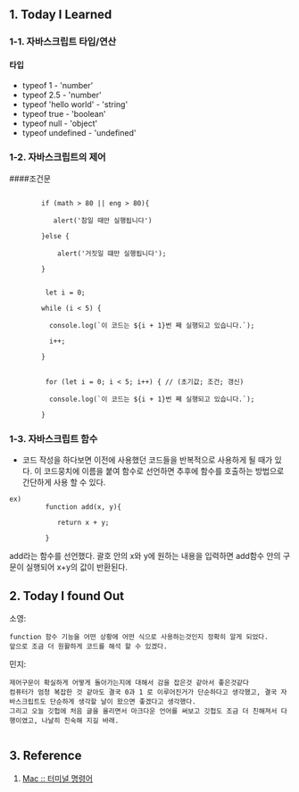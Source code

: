 ## 1. Today I Learned


 
### 1-1. 자바스크립트 타입/연산

#### 타입 
  - typeof 1 - 'number'
  - typeof 2.5 - 'number'
  - typeof 'hello world' - 'string'
  - typeof true - 'boolean'
  - typeof null - 'object'
  - typeof undefined - 'undefined'


### 1-2. 자바스크립트의 제어 

####조건문
```

        if (math > 80 || eng > 80){

           alert('참일 때만 실행됩니다')

        }else {

            alert('거짓일 떄만 실행됩니다');

        }


         let i = 0;

        while (i < 5) {

          console.log(`이 코드는 ${i + 1}번 째 실행되고 있습니다.`);

          i++;

        }


         for (let i = 0; i < 5; i++) { // (초기값; 조건; 갱신)

          console.log(`이 코드는 ${i + 1}번 째 실행되고 있습니다.`);

        }

```
### 1-3. 자바스크립트 함수

+ 코드 작성을 하다보면 이전에 사용했던 코드들을 반복적으로 사용하게 될 때가 있다.
이 코드뭉치에 이름을 붙여 함수로 선언하면 추후에 함수를 호출하는 방법으로 간단하게 사용 할 수 있다.
```
ex)
         function add(x, y){  
         
            return x + y;
         
         }

```

add라는 함수를 선언했다.
괄호 안의 x와 y에 원하는 내용을 입력하면
add함수 안의 구문이 실행되어 x+y의 값이 반환된다.

## 2. Today I found Out

소영:
```
function 함수 기능을 어떤 상황에 어떤 식으로 사용하는것인지 정확히 알게 되었다.
앞으로 조금 더 원활하게 코드를 해석 할 수 있겠다.
```

민지:
```
제어구문이 확실하게 어떻게 돌아가는지에 대해서 감을 잡은것 같아서 좋은것같다
컴퓨터가 엄청 복잡한 것 같아도 결국 0과 1 로 이루어진거가 단순하다고 생각했고, 결국 자바스크립트도 단순하게 생각할 날이 왔으면 좋겠다고 생각했다.
그리고 오늘 깃헙에 처음 글을 올리면서 마크다운 언어를 써보고 깃헙도 조금 더 친해져서 다행이였고, 나날히 친숙해 지길 바래. 


```

## 3. Reference 

1. [Mac :: 터미널 명령어](https://github.com/tadkim/infra/wiki/Mac-::-%ED%84%B0%EB%AF%B8%EB%84%90-%EB%AA%85%EB%A0%B9%EC%96%B4)
